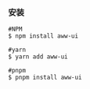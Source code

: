 ### 安装
``` shell
#NPM
$ npm install aww-ui

#yarn
$ yarn add aww-ui

#pnpm
$ pnpm install aww-ui
```